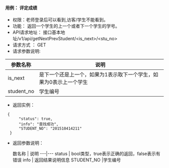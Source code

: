 #### 用例： 评定成绩
- 权限：老师登录后可以看到,访客/学生不能看到。
- 功能： 返回一个学生的上一个或者下一个学生的学号。
- API请求地址： 接口基本地址/v1/api/getNextPrevStudent/<is_next>/<stu_no>
- 请求方式 ： GET
- 请求参数说明: 

参数名称 | 说明
---|---
is_next | 是下一个还是上一个，如果为1表示取下一个学生，如果为0表示上一个学生
student_no| 学生编号
- 返回实例：
```
 {
      "status": true,
      "info": "查找成功",    
      "STUDENT_NO": "201510414211"
  }

```
- 返回参数说明：

	数名称	| 说明
---|---
status | bool类型，true表示正确的返回，false表示有错误
info | 返回结果说明信息
STUDENT_NO |学生编号



